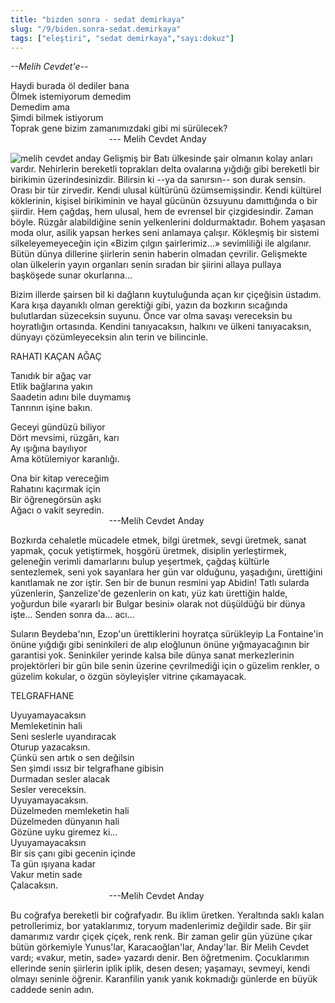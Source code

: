 ```yaml
---
title: "bizden sonra - sedat demirkaya"
slug: "/9/biden.sonra-sedat.demirkaya"
tags: ["eleştiri", "sedat demirkaya","sayı:dokuz"]
---
```


*--Melih Cevdet'e--*

Haydi burada öl dediler bana\
Ölmek istemiyorum demedim\
Demedim ama\
Şimdi bilmek istiyorum\
Toprak gene bizim zamanımızdaki gibi mi sürülecek?\
                                        --- Melih Cevdet Anday

![melih cevdet anday](/img/99.12.jpg)
Gelişmiş bir Batı ülkesinde şair
olmanın kolay anları vardır. Nehirlerin bereketli toprakları delta
ovalarına yığdığı gibi bereketli bir birikimin üzerindesinizdir.
Bilirsin ki --ya da sanırsın-- son durak sensin. Orası bir tür zirvedir.
Kendi ulusal kültürünü özümsemişsindir. Kendi kültürel köklerinin,
kişisel birikiminin ve hayal gücünün özsuyunu damıttığında o bir
şiirdir. Hem çağdaş, hem ulusal, hem de evrensel bir çizgidesindir.
Zaman böyle. Rüzgâr alabildiğine senin yelkenlerini doldurmaktadır.
Bohem yaşasan moda olur, asilik yapsan herkes seni anlamaya çalışır.
Kökleşmiş bir sistemi silkeleyemeyeceğin için «Bizim çılgın
şairlerimiz...» sevimliliği ile algılanır. Bütün dünya dillerine
şiirlerin senin haberin olmadan çevrilir. Gelişmekte olan ülkelerin
yayın organları senin sıradan bir şiirini allaya pullaya başköşede
sunar okurlarına...

Bizim illerde şairsen bil ki dağların kuytuluğunda açan kır çiçeğisin
üstadım. Kara kışa dayanıklı olman gerektiği gibi, yazın da bozkırın
sıcağında bulutlardan süzeceksin suyunu. Önce var olma savaşı vereceksin
bu hoyratlığın ortasında. Kendini tanıyacaksın, halkını ve ülkeni
tanıyacaksın, dünyayı çözümleyeceksin alın terin ve bilincinle.

RAHATI KAÇAN AĞAÇ

Tanıdık bir ağaç var\
Etlik bağlarına yakın\
Saadetin adını bile duymamış\
Tanrının işine bakın.

Geceyi gündüzü biliyor\
Dört mevsimi, rüzgârı, karı\
Ay ışığına bayılıyor\
Ama kötülemiyor karanlığı.

Ona bir kitap vereceğim\
Rahatını kaçırmak için\
Bir öğrenegörsün aşkı\
Ağacı o vakit seyredin.\
                                        ---Melih Cevdet Anday

Bozkırda cehaletle mücadele etmek, bilgi üretmek, sevgi üretmek, sanat
yapmak, çocuk yetiştirmek, hoşgörü üretmek, disiplin yerleştirmek,
geleneğin verimli damarlarını bulup yeşertmek, çağdaş kültürle
sentezlemek, seni yok sayanlara her gün var olduğunu, yaşadığını,
ürettiğini kanıtlamak ne zor iştir. Sen bir de bunun resmini yap Abidin!
Tatlı sularda yüzenlerin, Şanzelize'de gezenlerin on katı, yüz katı
ürettiğin halde, yoğurdun bile «yararlı bir Bulgar besini» olarak not
düşüldüğü bir dünya işte... Senden sonra da... acı...

Suların Beydeba'nın, Ezop'un ürettiklerini hoyratça sürükleyip La
Fontaine'in önüne yığdığı gibi seninkileri de alıp eloğlunun önüne
yığmayacağının bir garantisi yok. Seninkiler yerinde kalsa bile dünya
sanat merkezlerinin projektörleri bir gün bile senin üzerine
çevrilmediği için o güzelim renkler, o güzelim kokular, o özgün
söyleyişler vitrine çıkamayacak.

TELGRAFHANE

Uyuyamayacaksın\
Memleketinin hali\
Seni seslerle uyandıracak\
Oturup yazacaksın.\
Çünkü sen artık o sen değilsin\
Sen şimdi ıssız bir telgrafhane gibisin\
Durmadan sesler alacak\
Sesler vereceksin.\
Uyuyamayacaksın.\
Düzelmeden memleketin hali\
Düzelmeden dünyanın hali\
Gözüne uyku giremez ki...\
Uyuyamayacaksın\
Bir sis çanı gibi gecenin içinde\
Ta gün ışıyana kadar\
Vakur metin sade\
Çalacaksın.\
                                        ---Melih Cevdet Anday

Bu coğrafya bereketli bir coğrafyadır. Bu iklim üretken. Yeraltında
saklı kalan petrollerimiz, bor yataklarımız, toryum madenlerimiz
değildir sade. Bir şiir damarımız vardır çiçek çiçek, renk renk. Bir
zaman gelir gün yüzüne çıkar bütün görkemiyle Yunus'lar,
Karacaoğlan'lar, Anday'lar. Bir Melih Cevdet vardı; «vakur, metin, sade»
yazardı denir. Ben öğretmenim. Çocuklarımın ellerinde senin şiirlerin
iplik iplik, desen desen; yaşamayı, sevmeyi, kendi olmayı seninle
öğrenir. Karanfilin yanık yanık kokmadığı günlerde en büyük caddede
senin adın.
